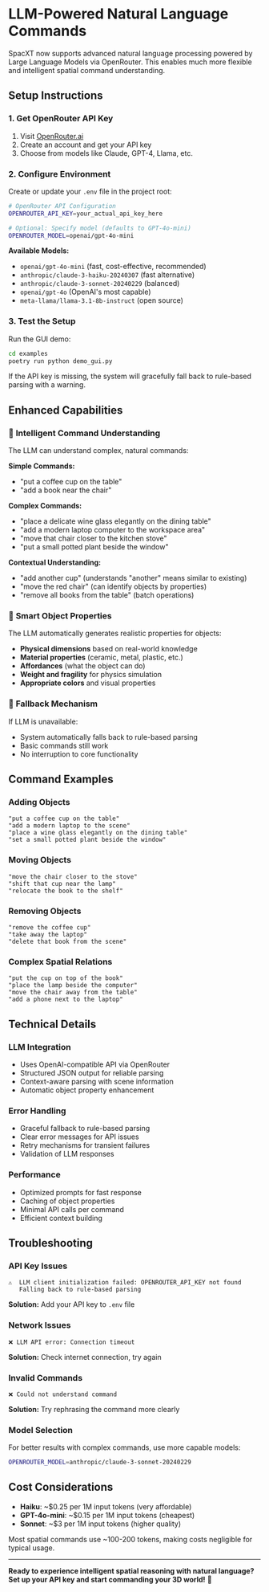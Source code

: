 # LLM-Powered Natural Language Commands

SpacXT now supports advanced natural language processing powered by Large Language Models via OpenRouter. This enables much more flexible and intelligent spatial command understanding.

## Setup Instructions

### 1. Get OpenRouter API Key

1. Visit [OpenRouter.ai](https://openrouter.ai/)
2. Create an account and get your API key
3. Choose from models like Claude, GPT-4, Llama, etc.

### 2. Configure Environment

Create or update your `.env` file in the project root:

```bash
# OpenRouter API Configuration
OPENROUTER_API_KEY=your_actual_api_key_here

# Optional: Specify model (defaults to GPT-4o-mini)
OPENROUTER_MODEL=openai/gpt-4o-mini
```

**Available Models:**
- `openai/gpt-4o-mini` (fast, cost-effective, recommended)
- `anthropic/claude-3-haiku-20240307` (fast alternative)
- `anthropic/claude-3-sonnet-20240229` (balanced)
- `openai/gpt-4o` (OpenAI's most capable)
- `meta-llama/llama-3.1-8b-instruct` (open source)

### 3. Test the Setup

Run the GUI demo:

```bash
cd examples
poetry run python demo_gui.py
```

If the API key is missing, the system will gracefully fall back to rule-based parsing with a warning.

## Enhanced Capabilities

### 🧠 **Intelligent Command Understanding**

The LLM can understand complex, natural commands:

**Simple Commands:**
- "put a coffee cup on the table"
- "add a book near the chair"

**Complex Commands:**
- "place a delicate wine glass elegantly on the dining table"
- "add a modern laptop computer to the workspace area"
- "move that chair closer to the kitchen stove"
- "put a small potted plant beside the window"

**Contextual Understanding:**
- "add another cup" (understands "another" means similar to existing)
- "move the red chair" (can identify objects by properties)
- "remove all books from the table" (batch operations)

### 🎯 **Smart Object Properties**

The LLM automatically generates realistic properties for objects:

- **Physical dimensions** based on real-world knowledge
- **Material properties** (ceramic, metal, plastic, etc.)
- **Affordances** (what the object can do)
- **Weight and fragility** for physics simulation
- **Appropriate colors** and visual properties

### 🔄 **Fallback Mechanism**

If LLM is unavailable:
- System automatically falls back to rule-based parsing
- Basic commands still work
- No interruption to core functionality

## Command Examples

### Adding Objects
```
"put a coffee cup on the table"
"add a modern laptop to the scene"
"place a wine glass elegantly on the dining table"
"set a small potted plant beside the window"
```

### Moving Objects
```
"move the chair closer to the stove"
"shift that cup near the lamp"
"relocate the book to the shelf"
```

### Removing Objects
```
"remove the coffee cup"
"take away the laptop"
"delete that book from the scene"
```

### Complex Spatial Relations
```
"put the cup on top of the book"
"place the lamp beside the computer"
"move the chair away from the table"
"add a phone next to the laptop"
```

## Technical Details

### LLM Integration
- Uses OpenAI-compatible API via OpenRouter
- Structured JSON output for reliable parsing
- Context-aware parsing with scene information
- Automatic object property enhancement

### Error Handling
- Graceful fallback to rule-based parsing
- Clear error messages for API issues
- Retry mechanisms for transient failures
- Validation of LLM responses

### Performance
- Optimized prompts for fast response
- Caching of object properties
- Minimal API calls per command
- Efficient context building

## Troubleshooting

### API Key Issues
```
⚠️  LLM client initialization failed: OPENROUTER_API_KEY not found
   Falling back to rule-based parsing
```
**Solution:** Add your API key to `.env` file

### Network Issues
```
❌ LLM API error: Connection timeout
```
**Solution:** Check internet connection, try again

### Invalid Commands
```
❌ Could not understand command
```
**Solution:** Try rephrasing the command more clearly

### Model Selection
For better results with complex commands, use more capable models:
```bash
OPENROUTER_MODEL=anthropic/claude-3-sonnet-20240229
```

## Cost Considerations

- **Haiku**: ~$0.25 per 1M input tokens (very affordable)
- **GPT-4o-mini**: ~$0.15 per 1M input tokens (cheapest)
- **Sonnet**: ~$3 per 1M input tokens (higher quality)

Most spatial commands use ~100-200 tokens, making costs negligible for typical usage.

---

**Ready to experience intelligent spatial reasoning with natural language? Set up your API key and start commanding your 3D world!** 🚀
